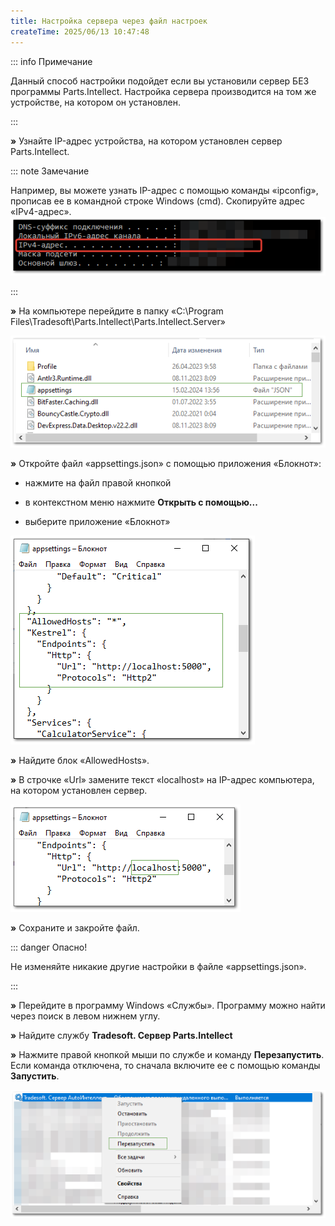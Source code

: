 ```yaml
---
title: Настройка сервера через файл настроек
createTime: 2025/06/13 10:47:48
---
```

::: info Примечание

Данный способ настройки подойдет если вы установили сервер БЕЗ программы Parts.Intellect. Настройка сервера производится на том же устройстве, на котором он установлен. 

:::

**»** Узнайте IP-адрес устройства, на котором установлен сервер Parts.Intellect.

::: note Замечание

Например, вы можете узнать IP-адрес с помощью команды «ipconfig», прописав ее в командной строке Windows (cmd). Скопируйте адрес «IPv4-адрес».  ![](../../../assets/work/three/273.png) 

:::

**»** На компьютере перейдите в папку «C:\Program Files\Tradesoft\Parts.Intellect\Parts.Intellect.Server»

![](../../../assets/work/three/275.png)

**»** Откройте файл «appsettings.json» с помощью приложения «Блокнот»:

- нажмите на файл правой кнопкой

- в контекстном меню нажмите **Открыть с помощью...**

- выберите приложение «Блокнот»

![](../../../assets/work/three/276.png)

**»** Найдите блок «AllowedHosts».

**»** В строчке «Url» замените текст «localhost» на IP-адрес компьютера, на котором установлен сервер.

![](../../../assets/work/three/277.png)

**»** Сохраните и закройте файл.

::: danger Опасно!

Не изменяйте никакие другие настройки в файле «appsettings.json».

:::

**»** Перейдите в программу Windows «Службы». Программу можно найти через поиск в левом нижнем углу.

**»** Найдите службу **Tradesoft. Сервер Parts.Intellect**

**»** Нажмите правой кнопкой мыши по службе и команду **Перезапустить**. Если команда отключена, то сначала включите ее с помощью команды **Запустить**.

![](../../../assets/work/three/278.png)